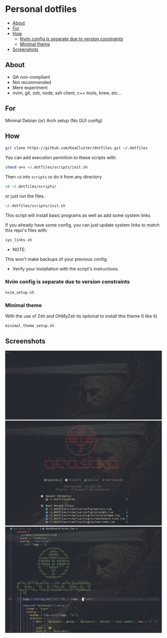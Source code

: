# Personal dotfiles

<!-- toc -->

- [About](#about)
- [For](#for)
- [How](#how)
  - [Nvim config is separate due to version constraints](#nvim-config-is-separate-due-to-version-constraints)
  - [Minimal theme](#minimal-theme)
- [Screenshots](#screenshots)

<!-- tocstop -->

## About

- QA non-compliant
- Not recommended
- Mere experiment
- nvim, git, zsh, node, ssh client, c++ tools, brew, etc...

## For

Minimal Debian (or) Arch setup (No GUI config)

## How

```sh
git clone https://github.com/KeaCluster/dotfiles.git ~/.dotfiles
```

You can add execution permition to these scripts with:

```sh
chmod u+x ~/.dotfiles/scripts/init.sh
```

Then `cd` into `scripts` or do it from any directory

```sh
cd ~/.dotfiles/scripts/
```

or just run the files.

```sh
~/.dotfiles/scripts/init.sh
```

This script will install basic programs as well as add some system links

If you already have some config, you can just update system links to match this repo's files with:

```sh
sys_links.sh
```

- NOTE:

This won't make backups of your previous config.

- Verify your installation with the script's instructions.

### Nvim config is separate due to version constraints

```sh
nvim_setup.sh
```

### Minimal theme

With the use of Zsh and OhMyZsh its optional to install this theme (I like it)

```sh
minimal_theme_setup.sh
```

## Screenshots

![terminal](./images/terminal.png)
![dashboard](./images/dashboard.png)
![example](./images/lua-code-ex.png)
